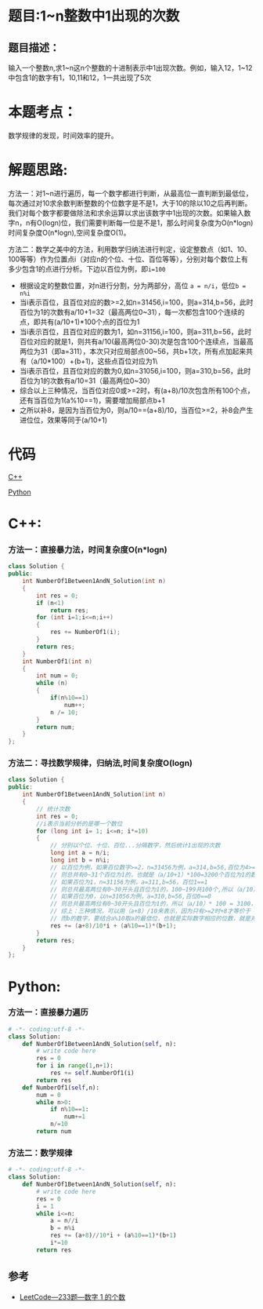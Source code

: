 # 题目:1~n整数中1出现的次数
## 题目描述：
输入一个整数n,求1\~n这n个整数的十进制表示中1出现次数。例如，输入12，1\~12中包含1的数字有1，10,11和12，1一共出现了5次

# 本题考点：
  
  数学规律的发现，时间效率的提升。
  
# 解题思路:
  方法一：对1\~n进行遍历，每一个数字都进行判断，从最高位一直判断到最低位，每次通过对10求余数判断整数的个位数字是不是1，大于10的除以10之后再判断。我们对每个数字都要做除法和求余运算以求出该数字中1出现的次数。如果输入数字n，n有O(logn)位，我们需要判断每一位是不是1，那么时间复杂度为O(n\*logn)
  时间复杂度O(n\*logn),空间复杂度O(1)。
  
  方法二：数学之美中的方法，利用数学归纳法进行判定，设定整数点（如1、10、100等等）作为位置点i（对应n的个位、十位、百位等等），分别对每个数位上有多少包含1的点进行分析。下边以百位为例，即``i=100``
  
  - 根据设定的整数位置，对n进行分割，分为两部分，高位 ``a = n/i``，低位``b = n%i``
  - 当i表示百位，且百位对应的数>=2,如n=31456,i=100，则a=314,b=56，此时百位为1的次数有a/10+1=32（最高两位0~31），每一次都包含100个连续的点，即共有(a/10+1)\*100个点的百位为1
  - 当i表示百位，且百位对应的数为1，如n=31156,i=100，则a=311,b=56，此时百位对应的就是1，则共有a/10(最高两位0-30)次是包含100个连续点，当最高两位为31（即a=311），本次只对应局部点00~56，共b+1次，所有点加起来共有（a/10\*100）+(b+1)，这些点百位对应为1\
  - 当i表示百位，且百位对应的数为0,如n=31056,i=100，则a=310,b=56，此时百位为1的次数有a/10=31（最高两位0~30）
  - 综合以上三种情况，当百位对应0或>=2时，有(a+8)/10次包含所有100个点，还有当百位为1(a%10==1)，需要增加局部点b+1
  - 之所以补8，是因为当百位为0，则a/10==(a+8)/10，当百位>=2，补8会产生进位位，效果等同于(a/10+1)
  
# 代码

[C++](./NumberOf1.cpp)

[Python](./NumberOf1.py)

# C++: 
### 方法一：直接暴力法，时间复杂度O(n\*logn)
```c++
class Solution {
public:
    int NumberOf1Between1AndN_Solution(int n)
    {
        int res = 0;
        if (n<1)
            return res;
        for (int i=1;i<=n;i++)
        {
            res += NumberOf1(i);
        }
        return res;
    }
    int NumberOf1(int n)
    {
        int num = 0;
        while (n)
        {
            if(n%10==1)
                num++;
            n /= 10;
        }
        return num;
    }
};
```
### 方法二：寻找数学规律，归纳法,时间复杂度O(logn)
```c++
class Solution {
public:
    int NumberOf1Between1AndN_Solution(int n)
    {
        // 统计次数
        int res = 0;
        //i表示当前分析的是哪一个数位
        for (long int i= 1; i<=n; i*=10)
        {
            // 分别以个位、十位、百位...分隔数字，然后统计1出现的次数
            long int a = n/i;
            long int b = n%i;
            // 以百位为例，如果百位数字>=2，n=31456为例，a=314,b=56,百位为4>=2，
            // 则总共有0~31个百位为1的，也就是（a/10+1）*100=3200个百位为1的数字，同理从个位统计到最高位再相加。
            // 如果百位为1，n=31156为例，a=311,b=56，百位1==1
            // 则总共最高两位有0~30开头且百位为1的，100~199共100个,所以（a/10）* 100 = 3100 再加上31开头百位为1的（b+1）=57个1
            // 如果百位为0，以n=31056为例，a=310,b=56,百位0==0
            // 则总共最高两位有0~30开头且百位为1的，所以（a/10）* 100 = 3100，31开头没有百位为1的，所以不加
            // 综上：三种情况，可以用（a+8）/10来表示，因为只有>=2时+8才等价于（a/10+1）
            // 而b的数字，要结合a%10取a的最低位，也就是实际数字相应的位数，就是对应个位、十位、百位...判断是否为1，在进行相加
            res += (a+8)/10*i + (a%10==1)*(b+1);
        }
        return res;
    }
};
```
# Python:
### 方法一：直接暴力遍历
```python
# -*- coding:utf-8 -*-
class Solution:
    def NumberOf1Between1AndN_Solution(self, n):
        # write code here
        res = 0
        for i in range(1,n+1):
            res += self.NumberOf1(i)
        return res
    def NumberOf1(self,n):
        num = 0
        while n>0:
            if n%10==1:
                num+=1
            n/=10
        return num
```
### 方法二：数学规律
```python
# -*- coding:utf-8 -*-
class Solution:
    def NumberOf1Between1AndN_Solution(self, n):
        # write code here
        res = 0
        i = 1
        while i<=n:
            a = n//i
            b = n%i
            res += (a+8)//10*i + (a%10==1)*(b+1)
            i*=10
        return res
```
## 参考
  - [LeetCode—233题—数字 1 的个数](https://github.com/bryceustc/LeetCode_Note/blob/master/cpp/Permutations/README.md)
